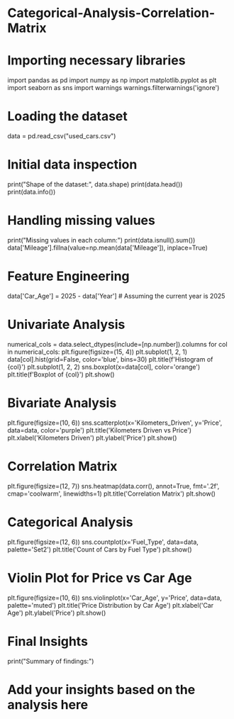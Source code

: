 # Categorical-Analysis-Correlation-Matrix
# Importing necessary libraries
import pandas as pd
import numpy as np
import matplotlib.pyplot as plt
import seaborn as sns
import warnings
warnings.filterwarnings('ignore')

# Loading the dataset
data = pd.read_csv("used_cars.csv")

# Initial data inspection
print("Shape of the dataset:", data.shape)
print(data.head())
print(data.info())

# Handling missing values
print("Missing values in each column:")
print(data.isnull().sum())
data['Mileage'].fillna(value=np.mean(data['Mileage']), inplace=True)

# Feature Engineering
data['Car_Age'] = 2025 - data['Year']  # Assuming the current year is 2025

# Univariate Analysis
numerical_cols = data.select_dtypes(include=[np.number]).columns
for col in numerical_cols:
    plt.figure(figsize=(15, 4))
    plt.subplot(1, 2, 1)
    data[col].hist(grid=False, color='blue', bins=30)
    plt.title(f'Histogram of {col}')
    plt.subplot(1, 2, 2)
    sns.boxplot(x=data[col], color='orange')
    plt.title(f'Boxplot of {col}')
    plt.show()

# Bivariate Analysis
plt.figure(figsize=(10, 6))
sns.scatterplot(x='Kilometers_Driven', y='Price', data=data, color='purple')
plt.title('Kilometers Driven vs Price')
plt.xlabel('Kilometers Driven')
plt.ylabel('Price')
plt.show()

# Correlation Matrix
plt.figure(figsize=(12, 7))
sns.heatmap(data.corr(), annot=True, fmt='.2f', cmap='coolwarm', linewidths=1)
plt.title('Correlation Matrix')
plt.show()

# Categorical Analysis
plt.figure(figsize=(12, 6))
sns.countplot(x='Fuel_Type', data=data, palette='Set2')
plt.title('Count of Cars by Fuel Type')
plt.show()

# Violin Plot for Price vs Car Age
plt.figure(figsize=(10, 6))
sns.violinplot(x='Car_Age', y='Price', data=data, palette='muted')
plt.title('Price Distribution by Car Age')
plt.xlabel('Car Age')
plt.ylabel('Price')
plt.show()

# Final Insights
print("Summary of findings:")
# Add your insights based on the analysis here
